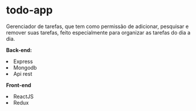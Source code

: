 # todo-app
Gerenciador de tarefas, que tem como permissão de adicionar, pesquisar e remover suas tarefas, feito especialmente para organizar as tarefas do dia a dia.

<strong>Back-end:</strong>
<li>Express
<li>Mongodb
<li>Api rest

<strong>Front-end</strong>
<li>ReactJS
<li>Redux


